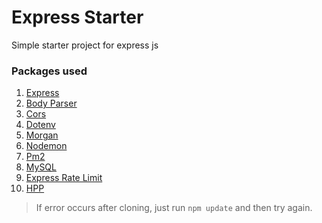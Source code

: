 # Express Starter

Simple starter project for express js

### Packages used

1. [Express](https://www.npmjs.com/package/express) 
2. [Body Parser](https://www.npmjs.com/package/body-parser)
3. [Cors](https://www.npmjs.com/package/cors)
4. [Dotenv](https://www.npmjs.com/package/dotenv)
5. [Morgan](https://www.npmjs.com/package/morgan)
6. [Nodemon](https://www.npmjs.com/package/nodemon)
7. [Pm2](https://www.npmjs.com/package/pm2)
8. [MySQL](https://www.npmjs.com/package/mysql)
9. [Express Rate Limit](https://www.npmjs.com/package/express-rate-limit)
10. [HPP](https://www.npmjs.com/package/hpp)


> If error occurs after cloning, just run `npm update` and then try again.